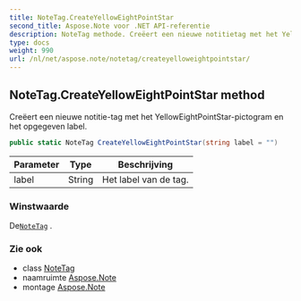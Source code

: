 ```yaml
---
title: NoteTag.CreateYellowEightPointStar
second_title: Aspose.Note voor .NET API-referentie
description: NoteTag methode. Creëert een nieuwe notitietag met het YellowEightPointStarpictogram en het opgegeven label.
type: docs
weight: 990
url: /nl/net/aspose.note/notetag/createyelloweightpointstar/
---
```

## NoteTag.CreateYellowEightPointStar method

Creëert een nieuwe notitie-tag met het YellowEightPointStar-pictogram en het opgegeven label.

```csharp
public static NoteTag CreateYellowEightPointStar(string label = "")
```

| Parameter | Type | Beschrijving |
| --- | --- | --- |
| label | String | Het label van de tag. |

### Winstwaarde

De[`NoteTag`](../) .

### Zie ook

* class [NoteTag](../)
* naamruimte [Aspose.Note](../../notetag/)
* montage [Aspose.Note](../../../)


